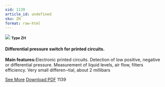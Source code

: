 ```yaml
---
xid: 1139
article_id: undefined
sku: ZH
format: raw-html
---
```

 <img src="./1139/ZH.jpg" class="card-imgs mb-2">
 <small class="text-grey mb-2"><b>Type ZH</b> </small>
 <h4>Differential pressure switch for printed circuits.</h4>
 <p><b>Main features:</b>Electronic printed circuits. Detection of low positive, negative or differential pressure. Measurement of liquid levels, air flow, filters efficiency. Very small differen&#xAC;tial, about 2 millibars</p>
 <div class="btns">
 <a href="../en/differential_pressure_switch-type-zh.html" class="btn-red">See More</a>
 <a href="../en/pdf/5-47Miniature low differential pressure switches for 5 mm pitch printed circuit boards Slow action contact20130704.pdf " target="_blank" class="btn-red">Download PDF</a>
 <!-- <a href="http://www.ultimheat.com/cat5.html" target="_blank" class="access-link"> Access full catalogue <i class="fa fa-external-link" aria-hidden="true"></i> </a> -->
 <span class="number-btn">1139</span>
 </div>
 